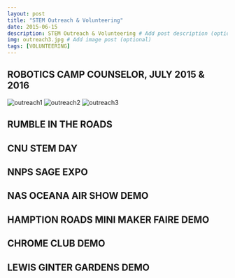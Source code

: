 ```yaml
---
layout: post
title: "STEM Outreach & Volunteering"
date: 2015-06-15
description: STEM Outreach & Volunteering # Add post description (optional)
img: outreach3.jpg # Add image post (optional)
tags: [VOLUNTEERING]
---
```


## ROBOTICS CAMP COUNSELOR, JULY 2015 & 2016

![outreach1](http://natgrrl.github.io/assets/img/outreach1.jpg)
![outreach2](http://natgrrl.github.io/assets/img/outreach2.jpg)
![outreach3](http://natgrrl.github.io/assets/img/outreach3.jpg)

## RUMBLE IN THE ROADS

## CNU STEM DAY 

## NNPS SAGE EXPO

## NAS OCEANA AIR SHOW DEMO

## HAMPTION ROADS MINI MAKER FAIRE DEMO

## CHROME CLUB DEMO

## LEWIS GINTER GARDENS DEMO






